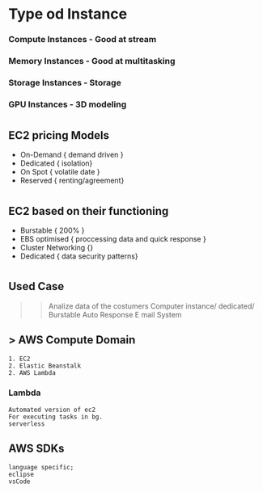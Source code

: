 # Type od Instance

### Compute Instances - Good at stream
### Memory Instances - Good at multitasking
### Storage Instances - Storage
### GPU Instances - 3D modeling
#

## EC2 pricing Models
* On-Demand { demand driven }
* Dedicated { isolation}
* On Spot { volatile date }
* Reserved { renting/agreement}
#
## EC2 based on their functioning
* Burstable { 200% }
* EBS optimised { proccessing data and quick response }
* Cluster Networking {}
* Dedicated { data security patterns}
#
## Used Case
>>  Analize data of the costumers
    Computer instance/ dedicated/ Burstable
>>  Auto Response E mail System

## >     AWS Compute Domain
    1. EC2
    2. Elastic Beanstalk 
    2. AWS Lambda
### Lambda 
    Automated version of ec2
    For executing tasks in bg.
    serverless

## AWS SDKs
    language specific;
    eclipse
    vsCode



